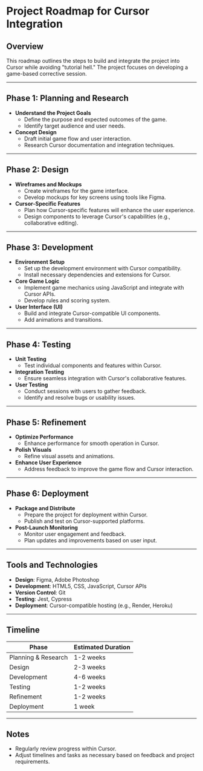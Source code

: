 # Project Roadmap for Cursor Integration

## Overview
This roadmap outlines the steps to build and integrate the project into Cursor while avoiding "tutorial hell." The project focuses on developing a game-based corrective session.

---

## Phase 1: Planning and Research
- **Understand the Project Goals**
  - Define the purpose and expected outcomes of the game.
  - Identify target audience and user needs.
- **Concept Design**
  - Draft initial game flow and user interaction.
  - Research Cursor documentation and integration techniques.

---

## Phase 2: Design
- **Wireframes and Mockups**
  - Create wireframes for the game interface.
  - Develop mockups for key screens using tools like Figma.
- **Cursor-Specific Features**
  - Plan how Cursor-specific features will enhance the user experience.
  - Design components to leverage Cursor's capabilities (e.g., collaborative editing).

---

## Phase 3: Development
- **Environment Setup**
  - Set up the development environment with Cursor compatibility.
  - Install necessary dependencies and extensions for Cursor.
- **Core Game Logic**
  - Implement game mechanics using JavaScript and integrate with Cursor APIs.
  - Develop rules and scoring system.
- **User Interface (UI)**
  - Build and integrate Cursor-compatible UI components.
  - Add animations and transitions.

---

## Phase 4: Testing
- **Unit Testing**
  - Test individual components and features within Cursor.
- **Integration Testing**
  - Ensure seamless integration with Cursor's collaborative features.
- **User Testing**
  - Conduct sessions with users to gather feedback.
  - Identify and resolve bugs or usability issues.

---

## Phase 5: Refinement
- **Optimize Performance**
  - Enhance performance for smooth operation in Cursor.
- **Polish Visuals**
  - Refine visual assets and animations.
- **Enhance User Experience**
  - Address feedback to improve the game flow and Cursor interaction.

---

## Phase 6: Deployment
- **Package and Distribute**
  - Prepare the project for deployment within Cursor.
  - Publish and test on Cursor-supported platforms.
- **Post-Launch Monitoring**
  - Monitor user engagement and feedback.
  - Plan updates and improvements based on user input.

---

## Tools and Technologies
- **Design**: Figma, Adobe Photoshop
- **Development**: HTML5, CSS, JavaScript, Cursor APIs
- **Version Control**: Git
- **Testing**: Jest, Cypress
- **Deployment**: Cursor-compatible hosting (e.g., Render, Heroku)

---

## Timeline
| Phase            | Estimated Duration |
|------------------|---------------------|
| Planning & Research | 1-2 weeks         |
| Design            | 2-3 weeks         |
| Development       | 4-6 weeks         |
| Testing           | 1-2 weeks         |
| Refinement        | 1-2 weeks         |
| Deployment        | 1 week            |

---

## Notes
- Regularly review progress within Cursor.
- Adjust timelines and tasks as necessary based on feedback and project requirements.
